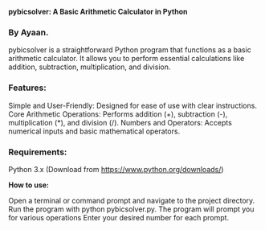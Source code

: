 **pybicsolver: A Basic Arithmetic Calculator in Python**

### By Ayaan.

pybicsolver is a straightforward Python program that functions as a basic arithmetic calculator. It allows you to perform essential calculations like addition, subtraction, multiplication, and division.

### Features:

Simple and User-Friendly: Designed for ease of use with clear instructions.
Core Arithmetic Operations: Performs addition (+), subtraction (-), multiplication (*), and division (/).
Numbers and Operators: Accepts numerical inputs and basic mathematical operators.

### Requirements:

Python 3.x (Download from https://www.python.org/downloads/)

**How to use:**

Open a terminal or command prompt and navigate to the project directory.
Run the program with python pybicsolver.py.
The program will prompt you for various operations
Enter your desired number for each prompt.


